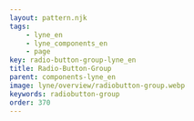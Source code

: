 ```yaml
---
layout: pattern.njk
tags: 
    - lyne_en
    - lyne_components_en
    - page
key: radio-button-group-lyne_en
title: Radio-Button-Group
parent: components-lyne_en
image: lyne/overview/radiobutton-group.webp
keywords: radiobutton-group
order: 370
---
```

